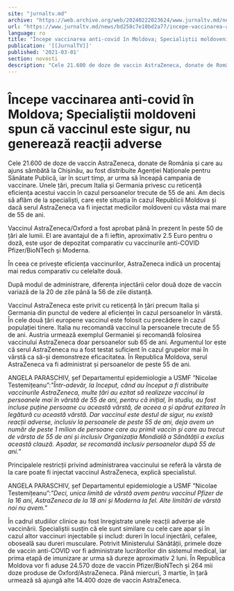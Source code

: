 ```yaml
---
site: "jurnaltv.md"
archive: "https://web.archive.org/web/20240222023624/www.jurnaltv.md/news/bd258c7e10bd2a77/incepe-vaccinarea-anti-covid-in-moldova-specialistii-moldoveni-spun-ca-vaccinul-este-sigur-nu-genereaza-reactii-"
url: "https://www.jurnaltv.md/news/bd258c7e10bd2a77/incepe-vaccinarea-anti-covid-in-moldova-specialistii-moldoveni-spun-ca-vaccinul-este-sigur-nu-genereaza-reactii-"
language: ro
title: "Începe vaccinarea anti-covid în Moldova; Specialiștii moldoveni spun că vaccinul este sigur, nu generează reacții adverse"
publication: '[[JurnalTV]]'
published: '2021-03-01'
section: novosti
description: "Cele 21.600 de doze de vaccin AstraZeneca, donate de România și care au ajuns sâmbătă la Chișinău, au fost distribuite Agenției Naționale pentru Sănătate Publică, iar în scurt timp, ar urma să înceapă campania de vaccinare. Unele țări, precum Italia și Germania privesc cu reticență eficiența acestui vaccin în cazul persoanelor trecute de 55 de ani. Am decis să aflăm de la specialiști, care este situația în cazul Republicii Moldova și dacă serul AstraZeneca va fi injectat medicilor moldoveni cu vâsta mai mare de 55 de ani."
---
```


# Începe vaccinarea anti-covid în Moldova; Specialiștii moldoveni spun că vaccinul este sigur, nu generează reacții adverse

Cele 21.600 de doze de vaccin AstraZeneca, donate de România și care au ajuns sâmbătă la Chișinău, au fost distribuite Agenției Naționale pentru Sănătate Publică, iar în scurt timp, ar urma să înceapă campania de vaccinare. Unele țări, precum Italia și Germania privesc cu reticență eficiența acestui vaccin în cazul persoanelor trecute de 55 de ani. Am decis să aflăm de la specialiști, care este situația în cazul Republicii Moldova și dacă serul AstraZeneca va fi injectat medicilor moldoveni cu vâsta mai mare de 55 de ani.

Vaccinul AstraZeneca/Oxford a fost aprobat până în prezent în peste 50 de țări ale lumii. El are avantajul de a fi ieftin, aproximativ 2.5 Euro pentru o doză, este uşor de depozitat comparativ cu vaccinurile anti-COVID Pfizer/BioNTech și Moderna.

În ceea ce privește eficiența vaccinurilor, AstraZeneca indică un procentaj mai redus comparativ cu celelalte două.

După modul de administrare, diferența injectării celor două doze de vaccin variază de la 20 de zile până la 56 de zile distanță.

Vaccinul AstraZeneca este privit cu reticență în țări precum Italia și Germania din punctul de vedere al eficienței în cazul persoanelor în vârstă. În cele două țări europene vaccinul este folosit cu precădere în cazul populației tinere. Italia nu recomandă vaccinul la persoanele trecute de 55 de ani. Austria urmează exemplul Germaniei și recomandă folosirea vaccinului AstraZeneca doar persoanelor sub 65 de ani. Argumentul lor este că serul AstraZeneca nu a fost testat suficient în cazul grupelor mai în vârstă ca să-și demonstreze eficacitatea. În Republica Moldova, serul AstraZeneca va fi administrat și persoanelor de peste 55 de ani.

ANGELA PARASCHIV, șef Departamentul epidemiologie a USMF ”Nicolae Testemițeanu”:*"Într-adevăr, la început, când au început a fi distribuite vaccinurile AstraZeneca, multe țări au ezitat să realizeze vaccinul la persoanele mai în vârstă de 55 de ani, pentru că inițial, în studiu, au fost incluse puține persoane cu această vârstă, de aceea a și apărut ezitarea în legătură cu această vârstă. Dar vaccinul este destul de sigur, nu există reacții adverse, inclusiv la persoanele de peste 55 de ani, deja avem un număr de peste 1 milion de persoane care au primit vaccin și care au trecut de vârsta de 55 de ani și inclusiv Organizația Mondială a Sănătății a exclus această clauză. Așadar, se recomandă inclusiv persoanelor după 55 de ani."*

Principalele restricții privind administrarea vaccinului se referă la vârsta de la care poate fi injectat vaccinul AstraZeneca, explică specialistul.

ANGELA PARASCHIV, șef Departamentul epidemiologie a USMF ”Nicolae Testemițeanu”:*"Deci, unica limită de vârstă avem pentru vaccinul Pfizer de la 16 ani, AstraZeneca de la 18 ani și Moderna la fel. Alte limitări de vârstă noi nu avem."*

În cadrul studiilor clinice au fost înregistrate unele reacții adverse ale vaccinării. Specialiștii susțin că ele sunt similare cu cele care apar și în cazul altor vaccinuri injectabile și includ: dureri în locul injectării, cefalee, oboseală sau dureri musculare. Potrivit Ministerului Sănătății, primele doze de vaccin anti-COVID vor fi administrate lucrătorilor din sistemul medical, iar prima etapă de imunizare ar urma să dureze aproximativ 2 luni. În Republica Moldova vor fi aduse 24.570 doze de vaccin Pfizer/BioNTech și 264 mii doze produse de Oxford/AstraZeneca. Până miercuri, 3 martie, în țară urmează să ajungă alte 14.400 doze de vaccin AstraZeneca.